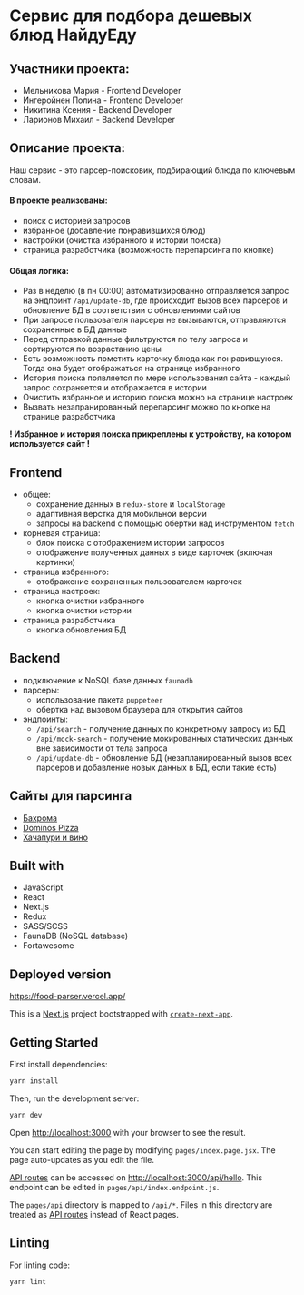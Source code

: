 # Сервис для подбора дешевых блюд НайдуЕду
## Участники проекта:
- Мельникова Мария - Frontend Developer
- Ингеройнен Полина - Frontend Developer
- Никитина Ксения - Backend Developer
- Ларионов Михаил - Backend Developer

## Описание проекта:
Наш сервис - это парсер-поисковик, подбирающий блюда по ключевым словам.
#### В проекте реализованы:
- поиск с историей запросов
- избранное (добавление понравившихся блюд)
- настройки (очистка избранного и истории поиска)
- страница разработчика (возможность перепарсинга по кнопке)
#### Общая логика:
- Раз в неделю (в пн 00:00) автоматизированно отправляется запрос на эндпоинт `/api/update-db`, где происходит вызов всех парсеров и обновление БД в соответствии с обновлениями сайтов
- При запросе пользователя парсеры не вызываются, отправляются сохраненные в БД данные
- Перед отправкой данные фильтруются по телу запроса и сортируются по возрастанию цены
- Есть возможность пометить карточку блюда как понравившуюся. Тогда она будет отображаться на странице избранного
- История поиска появляется по мере использования сайта - каждый запрос сохраняется и отображается в истории
- Очистить избранное и историю поиска можно на странице настроек
- Вызвать незапранированный перепарсинг можно по кнопке на странице разработчика

**! Избранное и история поиска прикреплены к устройству, на котором используется сайт !**

## Frontend
- общее:
  - сохранение данных в `redux-store` и `localStorage`
  - адаптивная верстка для мобильной версии
  - запросы на backend с помощью обертки над инструментом `fetch`
- корневая страница:
  - блок поиска с отображением истории запросов
  - отображение полученных данных в виде карточек (включая картинки)
- страница избранного:
  - отображение сохраненных пользователем карточек
- страница настроек:
  - кнопка очистки избранного
  - кнопка очистки истории
- страница разработчика
  - кнопка обновления БД 

## Backend
- подключение к NoSQL базе данных `faunadb`
- парсеры:
  - использование пакета `puppeteer`
  - обертка над вызовом браузера для открытия сайтов
- эндпоинты:
  - `/api/search` - получение данных по конкретному запросу из БД
  - `/api/mock-search` - получение мокированных статических данных вне зависимости от тела запроса
  - `/api/update-db` - обновление БД (незапланированный вызов всех парсеров и добавление новых данных в БД, если такие есть)
  
## Сайты для парсинга
- [Бахрома](https://www.bahroma1.ru/all-menu.html)
- [Dominos Pizza](https://spb.dominospizza.ru/)
- [Хачапури и вино](https://www.hachapuriivino.ru/)

## Built with
* JavaScript
* React
* Next.js
* Redux
* SASS/SCSS
* FaunaDB (NoSQL database)
* Fortawesome

## Deployed version
https://food-parser.vercel.app/

This is a [Next.js](https://nextjs.org/) project bootstrapped with [`create-next-app`](https://github.com/vercel/next.js/tree/canary/packages/create-next-app).

## Getting Started

First install dependencies:

```bash
yarn install
```

Then, run the development server:

```bash
yarn dev
```

Open [http://localhost:3000](http://localhost:3000) with your browser to see the result.

You can start editing the page by modifying `pages/index.page.jsx`. The page auto-updates as you edit the file.

[API routes](https://nextjs.org/docs/api-routes/introduction) can be accessed on [http://localhost:3000/api/hello](http://localhost:3000/api/hello). This endpoint can be edited in `pages/api/index.endpoint.js`.

The `pages/api` directory is mapped to `/api/*`. Files in this directory are treated as [API routes](https://nextjs.org/docs/api-routes/introduction) instead of React pages.

## Linting
For linting code:

```bash
yarn lint
```
